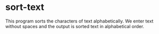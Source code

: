 # sort-text
This program sorts the characters of text alphabetically. We enter text without spaces and the output is sorted text in alphabetical order.
